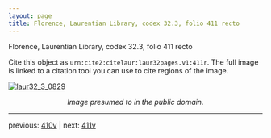 ```yaml
---
layout: page
title: Florence, Laurentian Library, codex 32.3, folio 411 recto
---
```


Florence, Laurentian Library, codex 32.3, folio 411 recto

Cite this object as `urn:cite2:citelaur:laur32pages.v1:411r`.  The full image is linked to a citation tool you can use to cite regions of the image.

[![laur32_3_0829](http://www.homermultitext.org/iipsrv?IIIF=/project/homer/pyramidal/deepzoom/citelaur/laur32imgs/v1/laur32_3_0829.tif/full/800,/0/default.jpg)](http://www.homermultitext.org/ict2/?urn=urn:cite2:citelaur:laur32imgs.v1:laur32_3_0829) 

<p style="text-align: center; font-style: italic;">Image presumed to in the public domain.</p>

---

previous: [410v](../410v/) | next: [411v](../411v/)
